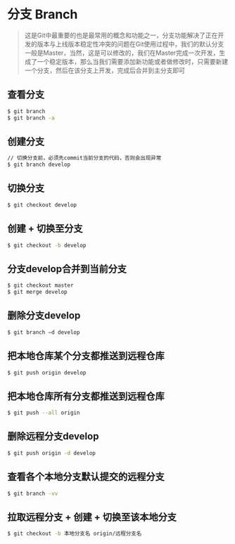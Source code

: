 # 分支 Branch

> 这是Git中最重要的也是最常用的概念和功能之一，分支功能解决了正在开发的版本与上线版本稳定性冲突的问题在Git使用过程中，我们的默认分支一般是Master，当然，这是可以修改的，我们在Master完成一次开发，生成了一个稳定版本，那么当我们需要添加新功能或者做修改时，只需要新建一个分支，然后在该分支上开发，完成后合并到主分支即可

## 查看分支
```bash
$ git branch
$ git branch -a
```

## 创建分支
```bash
// 切换分支前，必须先commit当前分支的代码，否则会出现异常
$ git branch develop
```

## 切换分支
```bash
$ git checkout develop
```

## 创建 + 切换至分支
```bash
$ git checkout -b develop
```

## 分支develop合并到当前分支
```bash
$ git checkout master
$ git merge develop
```

## 删除分支develop
```bash
$ git branch –d develop
```

## 把本地仓库某个分支都推送到远程仓库
```bash
$ git push origin develop
```

## 把本地仓库所有分支都推送到远程仓库
```bash
$ git push --all origin
```

## 删除远程分支develop
```bash
$ git push origin -d develop
```

## 查看各个本地分支默认提交的远程分支
```bash
$ git branch -vv
```

## 拉取远程分支 + 创建 + 切换至该本地分支
```bash
$ git checkout -b 本地分支名 origin/远程分支名
```
